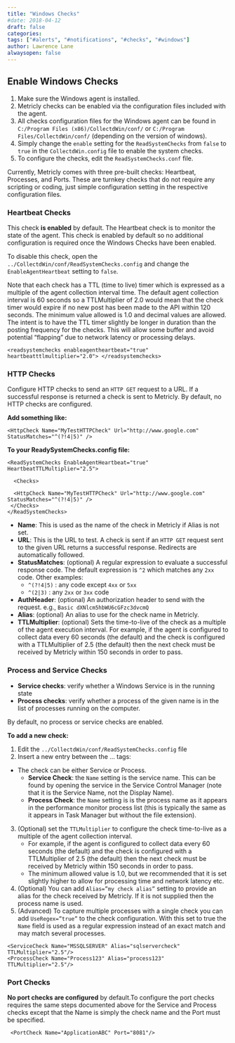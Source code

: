 ```yaml
---
title: "Windows Checks"
#date: 2018-04-12
draft: false
categories:
tags: ["#alerts", "#notifications", "#checks", "#windows"]
author: Lawrence Lane
alwaysopen: false
---
```


## Enable Windows Checks

1. Make sure the Windows agent is installed.
2. Metricly checks can be enabled via the configuration files included with the agent.
3. All checks configuration files for the Windows agent can be found in `C:/Program Files (x86)/CollectdWin/conf/` or `C:/Program Files/CollectdWin/conf/` (depending on the version of windows).
4. Simply change the `enable` setting for the `ReadSystemChecks` from `false` to `true` in the `CollectdWin.config` file to enable the system checks.
5. To configure the checks, edit the `ReadSystemChecks.conf` file.

Currently, Metricly comes with three pre-built checks: Heartbeat, Processes, and Ports. These are turnkey checks that do not require any scripting or coding, just simple configuration setting in the respective configuration files.

### Heartbeat Checks
This check **is enabled** by default. The Heartbeat check is to monitor the state of the agent. This check is enabled by default so no additional configuration is required once the Windows Checks have been enabled.

To disable this check, open the ``../CollectdWin/conf/ReadSystemChecks.config`` and change the `EnableAgentHeartbeat` setting to `false`.

Note that each check has a TTL (time to live) timer which is expressed as a multiple of the agent collection interval time. The default agent collection interval is 60 seconds so a TTLMultiplier of 2.0 would mean that the check timer would expire if no new post has been made to the API within 120 seconds. The minimum value allowed is 1.0 and decimal values are allowed. The intent is to have the TTL timer slightly be longer in duration than the posting frequency for the checks. This will allow some buffer and avoid potential “flapping” due to network latency or processing delays.

```
<readsystemchecks enableagentheartbeat="true" heartbeatttlmultiplier="2.0"> </readsystemchecks>
```
### HTTP Checks
Configure HTTP checks to send an `HTTP GET` request to a URL. If a successful response is returned a check is sent to Metricly. By default, no HTTP checks are configured.

**Add something like:**
```
<HttpCheck Name="MyTestHTTPCheck" Url="http://www.google.com" StatusMatches="^(?!4|5)" />
```
**To your ReadySystemChecks.config file:**

```
<ReadSystemChecks EnableAgentHeartbeat="true" HeartbeatTTLMultiplier="2.5">

  <Checks>

  <HttpCheck Name="MyTestHTTPCheck" Url="http://www.google.com" StatusMatches="^(?!4|5)" />
 </Checks>
</ReadSystemChecks>
```

- **Name**: This is used as the name of the check in Metricly if Alias is not set.
- **URL**: This is the URL to test. A check is sent if an `HTTP GET` request sent to the given URL returns a successful response. Redirects are automatically followed.
- **StatusMatches**: (optional) A regular expression to evaluate a successful response code. The default expression is ``^2`` which matches any `2xx` code.
Other examples:
   - ``^(?!4|5)`` : any code except `4xx` or `5xx`
   - ``^(2|3)`` : any `2xx` or `3xx` code
- **AuthHeader**:  (optional) An authorization header to send with the request. e.g., `Basic dXNlcm5hbWU6cGFzc3dvcmQ`
- **Alias**: (optional) An alias to use for the check name in Metricly.
- **TTLMultiplier**: (optional) Sets the time-to-live of the check as a multiple of the agent execution interval. For example, if the agent is configured to collect data every 60 seconds (the default) and the check is configured with a TTLMultiplier of 2.5 (the default) then the next check must be received by Metricly within 150 seconds in order to pass.

### Process and Service Checks

-  **Service checks**:  verify whether a Windows Service is in the running state
-  **Process checks**:  verify whether a process of the given name is in the list of processes running on the computer.

By default, no process or service checks are enabled.

**To add a new check:**

1. Edit the ``../CollectdWin/conf/ReadSystemChecks.config`` file
2. Insert a new entry between the … tags:
  - The check can be either Service or Process.
    - **Service Check**: the `Name` setting is the service name. This can be found by opening the service in the Service Control Manager (note that it is the Service Name, not the Display Name).
    - **Process Check**: the `Name` setting is is the process name as it appears in the performance monitor process list (this is typically the same as it appears in Task Manager but without the file extension).
3. (Optional) set the `TTLMultiplier` to configure the check time-to-live as a multiple of the agent collection interval.
    - For example, if the agent is configured to collect data every 60 seconds (the default) and the check is configured with a TTLMultiplier of 2.5 (the default) then the next check must be received by Metricly within 150 seconds in order to pass.
    - The minimum allowed value is 1.0, but we recommended that it is set slightly higher to allow for processing time and network latency etc.
4. (Optional) You can add `Alias=”my check alias”` setting to provide an alias for the check received by Metricly. If it is not supplied then the process name is used.
5. (Advanced) To capture multiple processes with a single check you can add `UseRegex=”true”` to the check configuration. With this set to true the `Name` field is used as a regular expression instead of an exact match and may match several processes.

```
<ServiceCheck Name="MSSQLSERVER" Alias="sqlservercheck" TTLMultiplier="2.5"/>
<ProcessCheck Name="Process123" Alias="process123" TTLMultiplier="2.5"/>
```
### Port Checks
**No port checks are configured** by default.To configure the port checks requires the same steps documented above for the Service and Process checks except that the Name is simply the check name and the Port must be specified.
```
 <PortCheck Name="ApplicationABC" Port="8081"/>
 ```
